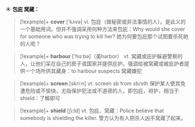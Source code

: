 ☀ <span class="category">**包庇 窝藏：**</span>
>[!example]+ <span class="vocabulary">**cover**</span> ['kʌvə] 
> <span class="definition">vi. 包庇（做秘密或非法事情的人）。是此义的一个基础用词。但并不强调采用何种方法来包庇：</span>Why would she cover for someone who was trying to kill her? 她为何要包庇那个试图要杀死她的人呢？

>[!example]+ <span class="vocabulary">**harbour**</span> ['hɑːbə]（美harbor）
> <span class="definition">vt. 窝藏或庇护躲避警察的人，让他们呆在自己的房子或国家并提供庇护。强调给被窝藏或被庇护者提供一个场所供其藏身：</span>to harbour suspects 窝藏嫌犯

>[!example]+ <span class="vocabulary">**screen**</span> [skri:n] 
> <span class="definition">vt. screen sb from sb/sth 保护某人使其免遭危险或不愉快，尤指保护犯法或不道德的人，即包庇，袒护，相当于shield：</span>了解即可

>[!example]+ <span class="vocabulary">**shield**</span> [ʃi:ld]
> <span class="definition">vt. 包庇、窝藏：</span>Police believe that somebody is shielding the killer. 警方认为有人把杀人凶手窝藏了起来。


